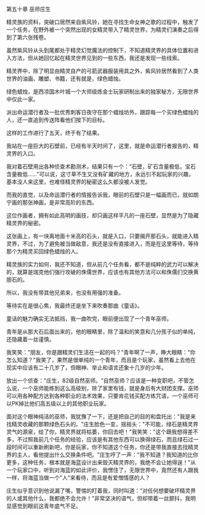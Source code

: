 第五十章 巫师庄生


精灵族的资料，突破口居然来自紫风铃，她在寻找生命女神之歌的过程中，触发了一个任务，在野外被一个突然出现的女精灵带入了精灵世界，为精灵们演奏之后得到了第六张残卷。

虽然紫风铃从头到尾都处于精灵幻觉魔法的控制下，不知道精灵界的具体位置和进入方法，但从她回忆起在精灵世界见到的一些东西，我还是发现一些线索。

精灵界中，除了明显由精灵自产的弓箭武器服装用具之外，紫风铃居然看到了人类世界的油画、雕塑、书籍，还有就是，绿色蜡烛。

绿色蜡烛，是西凉国木叶城一个大师级炼金士玩家研制出来的独家秘方，无限世界中仅此一家。

派出命运潜行者及一批优秀刺客日夜守在那个蜡烛坊外，跟踪每一个买绿色蜡烛的人，还一直追到传送阵看他们按下的目标。

这样的工作进行了五天，终于有了结果。

我站在一座巨大的石壁前，已经有半天时间了，这里，就是命运潜行者报告的，精灵界的入口。

我对着石壁用出各种侦查术勘测术，结果只有一个："石壁，矿石含量极低，宝石含量极低……"可以说，这寸草不生又没有矿藏的地方，永远引不起玩家的兴趣，基本没人来这里，也难怪精灵界的秘密这么久都没被人发觉。

而我的直觉，以及命运潜行者的情报告诉我，眼前的石壁只是一幅画而已，就如朗宁画的那张神画，是非常高阶的东西。

这位作画者，拥有如此高明的画技，却只画这样平凡的一座石壁，显然是为了隐藏精灵界的秘密。

这张画上，有一块离地面十米高的石头，就是入口，只要揭开那石头，就能进入精灵界，不过，为了避免被当做敌意，我还是没有直接进入，而是在这里等待，等待那个为精灵买回绿色蜡烛的人。

精灵族的实力如何，我还不知道，但从前几个任务看，都不是纯粹的武力可以解决的，就算是瑞克他们强行攻破的侏儒世界，应该也有其他方法可以和侏儒们交换黄胆石的。

所以，我没有带其他兄弟来，也没有用强的准备。

等待实在是很心焦，我最终还是坐下来吹奏那曲《童话》。

童话的魅力确实无法抵挡，我一曲吹完，眼前便出现了一个青年巫师。

青年是从那大石后面出来的，他的眼睛里，除了温和的笑意和几分孩子似的单纯，还隐藏着一丝谨慎。

我笑笑："朋友，你是跟精灵们生活在一起的吗？"青年啊了一声，睁大眼睛："你怎么知道？"我笑了，果然是很单纯的一个青年，而且是个玩家，虽然看上去他在现实中应该有二十几岁了，但眼神、举止和语言还象十几岁的少年。

放出一个侦查："庄生，82级自然巫师。"自然巫师？应该是一种变职吧，不管怎么说，一个巫师能练到这么高级别，除了家里有钱，就是身后有大财团支撑。巫师可以用各种配方达到各种职业的法术效果，只要肯花钱买配方练咒语，一个巫师可以PK掉比他们高五级以上的其他职业玩家。

面对这个眼神纯洁的巫师，我犹豫了一下，还是把自己的目的和盘托出："我是来找精灵收藏的那颗绿色石头的。"庄生脸色一变，摇摇头："不可能，绿石是精灵界灵气的源泉，给了你，精灵界就将枯萎，你回去吧！"我笑笑："这个跟我想得差不多，不过照我前几个任务的经验，应该是有其他东西可以换得绿石，而且绿石过一段时间可以重新刷新吧，你是玩家，你不知道这个任务，你还是带我直接去找精灵界的主人，看他提出什么交换条件吧。"庄生哼了一声："我不知道？我知道的比你更多，这种任务，根本就是海蓝设计出来毁灭精灵界的，我绝不会让她得逞！"从一个玩家口中，听到对海蓝的如此评价，我愣住了，无限世界中，竟然还有人跟我一样，将海蓝当做一个"人"来看待，而且是有爱憎情感的人？

庄生似乎意识到他说漏了嘴，警惕的盯着我，同时叫道："对任何想要破坏精灵界的人或其他什么，我都绝不会允许！"非常坚决的语气，但却带着一丝颤抖，我明显感觉到眼前这青年底气不足。





